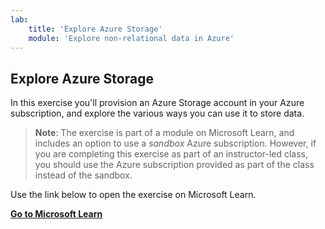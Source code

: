 ```yaml
---
lab:
    title: 'Explore Azure Storage'
    module: 'Explore non-relational data in Azure'
---
```


## Explore Azure Storage

In this exercise you'll provision an Azure Storage account in your Azure subscription, and explore the various ways you can use it to store data.

> **Note**: The exercise is part of a module on Microsoft Learn, and includes an option to use a *sandbox* Azure subscription. However, if you are completing this exercise as part of an instructor-led class, you should use the Azure subscription provided as part of the class instead of the sandbox.

Use the link below to open the exercise on Microsoft Learn.

**[Go to Microsoft Learn](https://docs.microsoft.com/learn/modules/explore-fundamentals-data-visualization/5-exercise-power-bi)**